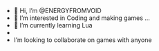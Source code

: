 - 👋 Hi, I’m @ENERGYFROMVOID
- 👀 I’m interested in Coding and making games ...
- 🌱 I’m currently learning Lua
-
-  I’m looking to collaborate on games with anyone

<!---
stickmindis/stickmindis is a ✨ special ✨ repository because its `README.md` (this file) appears on your GitHub profile.
You can click the Preview link to take a look at your changes.
--->
